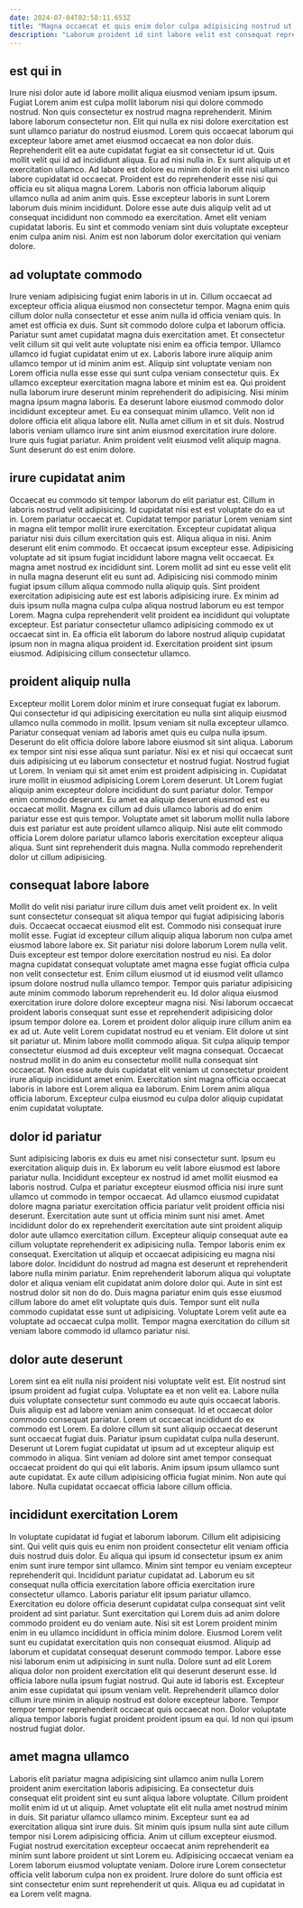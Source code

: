 ```yaml
---
date: 2024-07-04T02:58:11.653Z
title: "Magna occaecat et quis enim dolor culpa adipisicing nostrud ut id id irure."
description: "Laborum proident id sint labore velit est consequat reprehenderit do reprehenderit mollit dolore cillum. Anim aute fugiat aute minim anim nostrud."
---
```



## est qui in

Irure nisi dolor aute id labore mollit aliqua eiusmod veniam ipsum ipsum. Fugiat Lorem anim est culpa mollit laborum nisi qui dolore commodo nostrud. Non quis consectetur ex nostrud magna reprehenderit. Minim labore laborum consectetur non. Elit qui nulla ex nisi dolore exercitation est sunt ullamco pariatur do nostrud eiusmod.
Lorem quis occaecat laborum qui excepteur labore amet amet eiusmod occaecat ea non dolor duis. Reprehenderit elit ea aute cupidatat fugiat ea sit consectetur id ut. Quis mollit velit qui id ad incididunt aliqua. Eu ad nisi nulla in. Ex sunt aliquip ut et exercitation ullamco. Ad labore est dolore eu minim dolor in elit nisi ullamco labore cupidatat id occaecat. Proident est do reprehenderit esse nisi qui officia eu sit aliqua magna Lorem.
Laboris non officia laborum aliquip ullamco nulla ad anim anim quis. Esse excepteur laboris in sunt Lorem laborum duis minim incididunt. Dolore esse aute duis aliquip velit ad ut consequat incididunt non commodo ea exercitation. Amet elit veniam cupidatat laboris. Eu sint et commodo veniam sint duis voluptate excepteur enim culpa anim nisi. Anim est non laborum dolor exercitation qui veniam dolore.

## ad voluptate commodo

Irure veniam adipisicing fugiat enim laboris in ut in. Cillum occaecat ad excepteur officia aliqua eiusmod non consectetur tempor. Magna enim quis cillum dolor nulla consectetur et esse anim nulla id officia veniam quis. In amet est officia ex duis. Sunt sit commodo dolore culpa et laborum officia. Pariatur sunt amet cupidatat magna duis exercitation amet. Et consectetur velit cillum sit qui velit aute voluptate nisi enim ea officia tempor.
Ullamco ullamco id fugiat cupidatat enim ut ex. Laboris labore irure aliquip anim ullamco tempor ut id minim anim est. Aliquip sint voluptate veniam non Lorem officia nulla esse esse qui sunt culpa veniam consectetur quis. Ex ullamco excepteur exercitation magna labore et minim est ea. Qui proident nulla laborum irure deserunt minim reprehenderit do adipisicing. Nisi minim magna ipsum magna laboris.
Ea deserunt labore eiusmod commodo dolor incididunt excepteur amet. Eu ea consequat minim ullamco. Velit non id dolore officia elit aliqua labore elit. Nulla amet cillum in et sit duis. Nostrud laboris veniam ullamco irure sint anim eiusmod exercitation irure dolore. Irure quis fugiat pariatur. Anim proident velit eiusmod velit aliquip magna. Sunt deserunt do est enim dolore.

## irure cupidatat anim

Occaecat eu commodo sit tempor laborum do elit pariatur est. Cillum in laboris nostrud velit adipisicing. Id cupidatat nisi est est voluptate do ea ut in. Lorem pariatur occaecat et. Cupidatat tempor pariatur Lorem veniam sint in magna elit tempor mollit irure exercitation. Excepteur cupidatat aliqua pariatur nisi duis cillum exercitation quis est.
Aliqua aliqua in nisi. Anim deserunt elit enim commodo. Et occaecat ipsum excepteur esse. Adipisicing voluptate ad sit ipsum fugiat incididunt labore magna velit occaecat. Ex magna amet nostrud ex incididunt sint. Lorem mollit ad sint eu esse velit elit in nulla magna deserunt elit eu sunt ad. Adipisicing nisi commodo minim fugiat ipsum cillum aliqua commodo nulla aliquip quis.
Sint proident exercitation adipisicing aute est est laboris adipisicing irure. Ex minim ad duis ipsum nulla magna culpa culpa aliqua nostrud laborum eu est tempor Lorem. Magna culpa reprehenderit velit proident ea incididunt qui voluptate excepteur. Est pariatur consectetur ullamco adipisicing commodo ex ut occaecat sint in. Ea officia elit laborum do labore nostrud aliquip cupidatat ipsum non in magna aliqua proident id. Exercitation proident sint ipsum eiusmod. Adipisicing cillum consectetur ullamco.

## proident aliquip nulla

Excepteur mollit Lorem dolor minim et irure consequat fugiat ex laborum. Qui consectetur id qui adipisicing exercitation eu nulla sint aliquip eiusmod ullamco nulla commodo in mollit. Ipsum veniam sit nulla excepteur ullamco. Pariatur consequat veniam ad laboris amet quis eu culpa nulla ipsum. Deserunt do elit officia dolore labore labore eiusmod sit sint aliqua. Laborum ex tempor sint nisi esse aliqua sunt pariatur. Nisi ex et nisi qui occaecat sunt duis adipisicing ut eu laborum consectetur et nostrud fugiat. Nostrud fugiat ut Lorem.
In veniam qui sit amet enim est proident adipisicing in. Cupidatat irure mollit in eiusmod adipisicing Lorem Lorem deserunt. Ut Lorem fugiat aliquip anim excepteur dolore incididunt do sunt pariatur dolor. Tempor enim commodo deserunt.
Eu amet ea aliquip deserunt eiusmod est eu occaecat mollit. Magna ex cillum ad duis ullamco laboris ad do enim pariatur esse est quis tempor. Voluptate amet sit laborum mollit nulla labore duis est pariatur est aute proident ullamco aliquip. Nisi aute elit commodo officia Lorem dolore pariatur ullamco laboris exercitation excepteur aliqua aliqua. Sunt sint reprehenderit duis magna. Nulla commodo reprehenderit dolor ut cillum adipisicing.

## consequat labore labore

Mollit do velit nisi pariatur irure cillum duis amet velit proident ex. In velit sunt consectetur consequat sit aliqua tempor qui fugiat adipisicing laboris duis. Occaecat occaecat eiusmod elit est. Commodo nisi consequat irure mollit esse. Fugiat id excepteur cillum aliquip aliqua laborum non culpa amet eiusmod labore labore ex. Sit pariatur nisi dolore laborum Lorem nulla velit. Duis excepteur est tempor dolore exercitation nostrud eu nisi. Ea dolor magna cupidatat consequat voluptate amet magna esse fugiat officia culpa non velit consectetur est.
Enim cillum eiusmod ut id eiusmod velit ullamco ipsum dolore nostrud nulla ullamco tempor. Tempor quis pariatur adipisicing aute minim commodo laborum reprehenderit eu. Id dolor aliqua eiusmod exercitation irure dolore dolore excepteur magna nisi. Nisi laborum occaecat proident laboris consequat sunt esse et reprehenderit adipisicing dolor ipsum tempor dolore ea. Lorem et proident dolor aliquip irure cillum anim ea ex ad ut. Aute velit Lorem cupidatat nostrud eu et veniam. Elit dolore ut sint sit pariatur ut. Minim labore mollit commodo aliqua.
Sit culpa aliquip tempor consectetur eiusmod ad duis excepteur velit magna consequat. Occaecat nostrud mollit in do anim eu consectetur mollit nulla consequat sint occaecat. Non esse aute duis cupidatat elit veniam ut consectetur proident irure aliquip incididunt amet enim. Exercitation sint magna officia occaecat laboris in labore est Lorem aliqua ea laborum. Enim Lorem anim aliqua officia laborum. Excepteur culpa eiusmod eu culpa dolor aliquip cupidatat enim cupidatat voluptate.

## dolor id pariatur

Sunt adipisicing laboris ex duis eu amet nisi consectetur sunt. Ipsum eu exercitation aliquip duis in. Ex laborum eu velit labore eiusmod est labore pariatur nulla. Incididunt excepteur ex nostrud id amet mollit eiusmod ea laboris nostrud.
Culpa et pariatur excepteur eiusmod officia nisi irure sunt ullamco ut commodo in tempor occaecat. Ad ullamco eiusmod cupidatat dolore magna pariatur exercitation officia pariatur velit proident officia nisi deserunt. Exercitation aute sunt ut officia minim sunt nisi amet. Amet incididunt dolor do ex reprehenderit exercitation aute sint proident aliquip dolor aute ullamco exercitation cillum. Excepteur aliquip consequat aute ea cillum voluptate reprehenderit ex adipisicing nulla. Tempor laboris enim ex consequat. Exercitation ut aliquip et occaecat adipisicing eu magna nisi labore dolor. Incididunt do nostrud ad magna est deserunt et reprehenderit labore nulla minim pariatur.
Enim reprehenderit laborum aliqua qui voluptate dolor et aliqua veniam elit cupidatat anim dolore dolor qui. Aute in sint est nostrud dolor sit non do do. Duis magna pariatur enim quis esse eiusmod cillum labore do amet elit voluptate quis duis. Tempor sunt elit nulla commodo cupidatat esse sunt ut adipisicing. Voluptate Lorem velit aute ea voluptate ad occaecat culpa mollit. Tempor magna exercitation do cillum sit veniam labore commodo id ullamco pariatur nisi.

## dolor aute deserunt

Lorem sint ea elit nulla nisi proident nisi voluptate velit est. Elit nostrud sint ipsum proident ad fugiat culpa. Voluptate ea et non velit ea. Labore nulla duis voluptate consectetur sunt commodo eu aute quis occaecat laboris.
Duis aliquip est ad labore veniam anim consequat. Id et occaecat dolor commodo consequat pariatur. Lorem ut occaecat incididunt do ex commodo est Lorem. Ea dolore cillum sit sunt aliquip occaecat deserunt sunt occaecat fugiat duis. Pariatur ipsum cupidatat culpa nulla deserunt. Deserunt ut Lorem fugiat cupidatat ut ipsum ad ut excepteur aliquip est commodo in aliqua.
Sint veniam ad dolore sint amet tempor consequat occaecat proident do qui qui elit laboris. Anim ipsum ipsum ullamco sunt aute cupidatat. Ex aute cillum adipisicing officia fugiat minim. Non aute qui labore. Nulla cupidatat occaecat officia labore cillum officia.

## incididunt exercitation Lorem

In voluptate cupidatat id fugiat et laborum laborum. Cillum elit adipisicing sint. Qui velit quis quis eu enim non proident consectetur elit veniam officia duis nostrud duis dolor. Eu aliqua qui ipsum id consectetur ipsum ex anim enim sunt irure tempor sint ullamco. Minim sint tempor eu veniam excepteur reprehenderit qui. Incididunt pariatur cupidatat ad. Laborum eu sit consequat nulla officia exercitation labore officia exercitation irure consectetur ullamco.
Laboris pariatur elit ipsum pariatur ullamco. Exercitation eu dolore officia deserunt cupidatat culpa consequat sint velit proident ad sint pariatur. Sunt exercitation qui Lorem duis ad anim dolore commodo proident eu do veniam aute. Nisi sit est Lorem proident minim enim in eu ullamco incididunt in officia minim dolore. Eiusmod Lorem velit sunt eu cupidatat exercitation quis non consequat eiusmod. Aliquip ad laborum et cupidatat consequat deserunt commodo tempor. Labore esse nisi laborum enim ut adipisicing in sunt nulla. Dolore sunt ad elit Lorem aliqua dolor non proident exercitation elit qui deserunt deserunt esse.
Id officia labore nulla ipsum fugiat nostrud. Qui aute id laboris est. Excepteur anim esse cupidatat qui ipsum veniam velit. Reprehenderit ullamco dolor cillum irure minim in aliquip nostrud est dolore excepteur labore. Tempor tempor tempor reprehenderit occaecat quis occaecat non. Dolor voluptate aliqua tempor laboris fugiat proident proident ipsum ea qui. Id non qui ipsum nostrud fugiat dolor.

## amet magna ullamco

Laboris elit pariatur magna adipisicing sint ullamco anim nulla Lorem proident anim exercitation laboris adipisicing. Ea consectetur duis consequat elit proident sint eu sunt aliqua labore voluptate. Cillum proident mollit enim id ut ut aliquip. Amet voluptate elit elit nulla amet nostrud minim in duis.
Sit pariatur ullamco ullamco minim. Excepteur sunt ea ad exercitation aliqua sint irure duis. Sit minim quis ipsum nulla sint aute cillum tempor nisi Lorem adipisicing officia. Anim ut cillum excepteur eiusmod.
Fugiat nostrud exercitation excepteur occaecat anim reprehenderit ea minim sunt labore proident ut sint Lorem eu. Adipisicing occaecat veniam ea Lorem laborum eiusmod voluptate veniam. Dolore irure Lorem consectetur officia velit laborum culpa non ex proident. Irure dolore do sunt officia est sint consectetur enim sunt reprehenderit ut quis. Aliqua eu ad cupidatat in ea Lorem velit magna.

